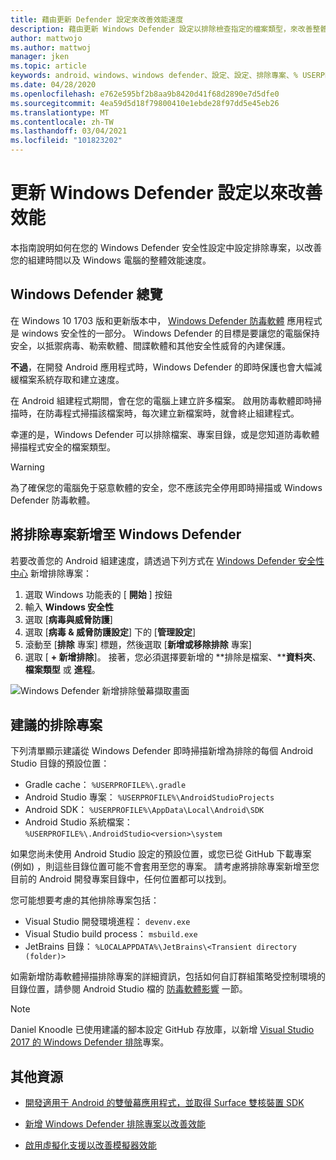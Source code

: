 ```yaml
---
title: 藉由更新 Defender 設定來改善效能速度
description: 藉由更新 Windows Defender 設定以排除檢查指定的檔案類型，來改善整體效能速度和組建時間的指南。
author: mattwojo
ms.author: mattwoj
manager: jken
ms.topic: article
keywords: android、windows、windows defender、設定、設定、排除專案、% USERPROFILE%、devenv.exe、效能、速度、組建、gradle
ms.date: 04/28/2020
ms.openlocfilehash: e762e595bf2b8aa9b8420d41f68d2890e7d5dfe0
ms.sourcegitcommit: 4ea59d5d18f79800410e1ebde28f97dd5e45eb26
ms.translationtype: MT
ms.contentlocale: zh-TW
ms.lasthandoff: 03/04/2021
ms.locfileid: "101823202"
---
```

# <a name="update-windows-defender-settings-to-improve-performance"></a>更新 Windows Defender 設定以來改善效能

本指南說明如何在您的 Windows Defender 安全性設定中設定排除專案，以改善您的組建時間以及 Windows 電腦的整體效能速度。

## <a name="windows-defender-overview"></a>Windows Defender 總覽

在 Windows 10 1703 版和更新版本中， [Windows Defender 防毒軟體](/windows/security/threat-protection/windows-defender-antivirus/windows-defender-security-center-antivirus) 應用程式是 windows 安全性的一部分。 Windows Defender 的目標是要讓您的電腦保持安全，以抵禦病毒、勒索軟體、間諜軟體和其他安全性威脅的內建保護。

**不過**，在開發 Android 應用程式時，Windows Defender 的即時保護也會大幅減緩檔案系統存取和建立速度。

在 Android 組建程式期間，會在您的電腦上建立許多檔案。 啟用防毒軟體即時掃描時，在防毒程式掃描該檔案時，每次建立新檔案時，就會終止組建程式。

幸運的是，Windows Defender 可以排除檔案、專案目錄，或是您知道防毒軟體掃描程式安全的檔案類型。

> [!WARNING]
> 為了確保您的電腦免于惡意軟體的安全，您不應該完全停用即時掃描或 Windows Defender 防毒軟體。

## <a name="add-exclusions-to-windows-defender"></a>將排除專案新增至 Windows Defender

若要改善您的 Android 組建速度，請透過下列方式在 [Windows Defender 安全性中心](windowsdefender://) 新增排除專案：

1. 選取 Windows 功能表的 [ **開始** ] 按鈕
2. 輸入 **Windows 安全性**
3. 選取 [**病毒與威脅防護**]
4. 選取 [**病毒 & 威脅防護設定**] 下的 [**管理設定**]
5. 滾動至 [**排除** 專案] 標題，然後選取 [**新增或移除排除** 專案]
6. 選取 [ **+ 新增排除**]。 接著，您必須選擇要新增的 **排除是檔案、****資料夾**、**檔案類型** 或 **進程**。

![Windows Defender 新增排除螢幕擷取畫面](../images/windows-defender-exclusions.png)

## <a name="recommended-exclusions"></a>建議的排除專案

下列清單顯示建議從 Windows Defender 即時掃描新增為排除的每個 Android Studio 目錄的預設位置：

- Gradle cache： `%USERPROFILE%\.gradle`
- Android Studio 專案： `%USERPROFILE%\AndroidStudioProjects`
- Android SDK： `%USERPROFILE%\AppData\Local\Android\SDK`
- Android Studio 系統檔案： `%USERPROFILE%\.AndroidStudio<version>\system`

如果您尚未使用 Android Studio 設定的預設位置，或您已從 GitHub 下載專案 (例如) ，則這些目錄位置可能不會套用至您的專案。 請考慮將排除專案新增至您目前的 Android 開發專案目錄中，任何位置都可以找到。

您可能想要考慮的其他排除專案包括：

- Visual Studio 開發環境進程： `devenv.exe`
- Visual Studio build process： `msbuild.exe`
- JetBrains 目錄： `%LOCALAPPDATA%\JetBrains\<Transient directory (folder)>`

如需新增防毒軟體掃描排除專案的詳細資訊，包括如何自訂群組策略受控制環境的目錄位置，請參閱 Android Studio 檔的 [防毒軟體影響](https://developer.android.com/studio/intro/studio-config#antivirus-impact) 一節。

> [!Note]
> Daniel Knoodle 已使用建議的腳本設定 GitHub 存放庫，以新增 [Visual Studio 2017 的 Windows Defender 排除](https://gist.github.com/dknoodle/5a66b8b8a3f2243f4ca5c855b323cb7b#file-windows-defender-exclusions-vs-2017-ps1-L10)專案。

## <a name="additional-resources"></a>其他資源

- [開發適用于 Android 的雙螢幕應用程式，並取得 Surface 雙核裝置 SDK](/dual-screen/android/)

- [新增 Windows Defender 排除專案以改善效能](./defender-settings.md)

- [啟用虛擬化支援以改善模擬器效能](./emulator.md#enable-virtualization-support)